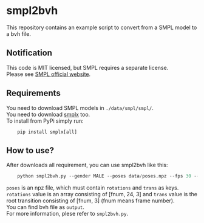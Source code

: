 # smpl2bvh
This repository contains an example script to convert from a SMPL model to a bvh file.

## Notification
This code is MIT licensed, but SMPL requires a separate license.  
Please see [SMPL official website](https://smpl.is.tue.mpg.de/).

## Requirements
You need to download SMPL models in `./data/smpl/smpl/`.  
You need to download [smplx](https://github.com/vchoutas/smplx) too.  
To install from PyPi simply run:
```
    pip install smplx[all]
```

## How to use?
After downloads all requirement, you can use smpl2bvh like this:
```python
    python smpl2bvh.py --gender MALE --poses data/poses.npz --fps 30 --output data/demo.bvh
```

`poses` is an npz file, which must contain `rotations` and `trans` as keys.  
`rotations` value is an array consisting of [fnum, 24, 3] and `trans` value is the root transition consisting of [fnum, 3]
(fnum means frame number).  
You can find bvh file as `output`.  
For more information, plese refer to `smpl2bvh.py`.